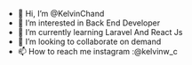 - 👋 Hi, I’m @KelvinChand
- 👀 I’m interested in Back End Developer
- 🌱 I’m currently learning Laravel And React Js
- 💞️ I’m looking to collaborate on demand
- 📫 How to reach me instagram :@kelvinw_c

<!---
KelvinChand/KelvinChand is a ✨ special ✨ repository because its `README.md` (this file) appears on your GitHub profile.
You can click the Preview link to take a look at your changes.
--->
